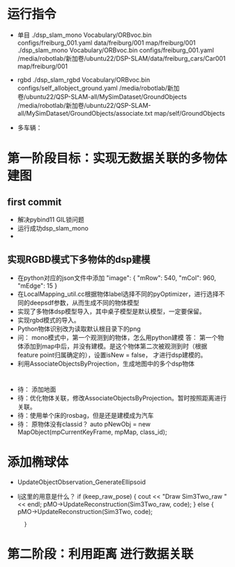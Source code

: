 # 运行指令
+ 单目
./dsp_slam_mono Vocabulary/ORBvoc.bin configs/freiburg_001.yaml data/freiburg/001 map/freiburg/001
./dsp_slam_mono Vocabulary/ORBvoc.bin configs/freiburg_001.yaml /media/robotlab/新加卷/ubuntu22/DSP-SLAM/data/freiburg_cars/Car001 map/freiburg/001

+ rgbd
./dsp_slam_rgbd Vocabulary/ORBvoc.bin configs/self_allobject_ground.yaml /media/robotlab/新加卷/ubuntu22/QSP-SLAM-all/MySimDataset/GroundObjects /media/robotlab/新加卷/ubuntu22/QSP-SLAM-all/MySimDataset/GroundObjects/associate.txt map/self/GroundObjects

+ 多车辆：
  


# 第一阶段目标：实现无数据关联的多物体建图


## first commit
+ 解决pybind11 GIL锁问题
+ 运行成功dsp_slam_mono
+ 

## 实现RGBD模式下多物体的dsp建模
+ 在python对应的json文件中添加
    "image": {
    "mRow": 540,
    "mCol": 960,
    "mEdge": 15
  }
+ 在LocalMapping_util.cc根据物体label选择不同的pyOptimizer，进行选择不同的deepsdf参数，从而生成不同的物体模型
+ 实现了多物体dsp模型导入，其中桌子模型是默认模型，一定要保留。  
+ 实现rgbd模式的导入。
+ Python物体识别改为读取默认根目录下的png
+ 问：  mono模式中，第一个观测到的物体，怎么用python建模
  答： 第一个物体添加到map中后，并没有建模。是这个物体第二次被观测到时（根据feature point归属确定的），设置isNew = false， 才进行dsp建模的。
+ 利用AssociateObjectsByProjection，生成地图中的多个dsp物体

# 

+ 待： 添加地面
+ 待：优化物体关联，修改AssociateObjectsByProjection。暂时按照距离进行关联。
+ 待：使用单个床的rosbag，但是还是建模成为汽车
+ 待： 原物体没有classid？ auto pNewObj = new MapObject(mpCurrentKeyFrame, mpMap, class_id);



# 添加椭球体
+ UpdateObjectObservation_GenerateEllipsoid


+ lj这里的用意是什么？
if (keep_raw_pose) {
            cout << "Draw Sim3Two_raw " << endl;
            pMO->UpdateReconstruction(Sim3Two_raw, code);
        }
        else {
            pMO->UpdateReconstruction(Sim3Two, code);
            
        }






# 第二阶段：利用距离 进行数据关联